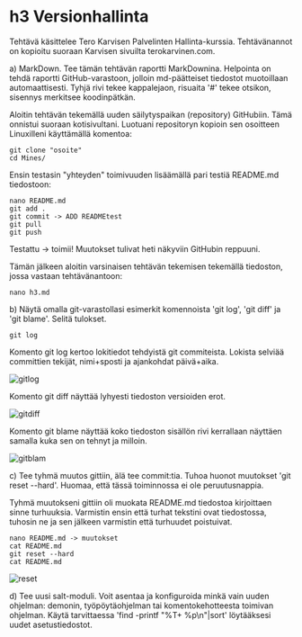 # h3 Versionhallinta

Tehtävä käsittelee Tero Karvisen Palvelinten Hallinta-kurssia. Tehtävänannot on kopioitu suoraan Karvisen sivuilta terokarvinen.com. 

a) MarkDown. Tee tämän tehtävän raportti MarkDownina. Helpointa on tehdä raportti GitHub-varastoon, jolloin md-päätteiset
tiedostot muotoillaan automaattisesti. Tyhjä rivi tekee kappalejaon, risuaita '#' tekee otsikon, sisennys merkitsee
koodinpätkän.

Aloitin tehtävän tekemällä uuden säilytyspaikan (repository) GitHubiin. Tämä onnistui suoraan kotisivultani.
Luotuani repositoryn kopioin sen osoitteen Linuxilleni käyttämällä komentoa:

	git clone "osoite"
	cd Mines/

Ensin testasin "yhteyden" toimivuuden lisäämällä pari testiä README.md tiedostoon:

	nano README.md
	git add .
	git commit -> ADD READMEtest
	git pull
	git push

Testattu -> toimii! Muutokset tulivat heti näkyviin GitHubin reppuuni.

Tämän jälkeen aloitin varsinaisen tehtävän tekemisen tekemällä tiedoston, jossa vastaan tehtävänantoon:

	nano h3.md


b) Näytä omalla git-varastollasi esimerkit komennoista 'git log', 'git diff' ja 'git blame'. Selitä tulokset.

	git log

Komento git log kertoo lokitiedot tehdyistä git commiteista. Lokista selviää committien tekijät, nimi+sposti
ja ajankohdat päivä+aika.

![gitlog](https://user-images.githubusercontent.com/82580320/115512048-36973d80-a28a-11eb-99b6-f336674a9d57.png)

Komento git diff näyttää lyhyesti tiedoston versioiden erot. 

![gitdiff](https://user-images.githubusercontent.com/82580320/115512264-79591580-a28a-11eb-987a-642316f823fc.png)

Komento git blame näyttää koko tiedoston sisällön rivi kerrallaan näyttäen samalla kuka sen on tehnyt ja milloin.

![gitblam](https://user-images.githubusercontent.com/82580320/115512711-ef5d7c80-a28a-11eb-8e12-06c0fc1fa13c.png)

c) Tee tyhmä muutos gittiin, älä tee commit:tia. Tuhoa huonot muutokset 'git reset --hard'.
Huomaa, että tässä toiminnossa ei ole peruutusnappia.

Tyhmä muutokseni gittiin oli muokata README.md tiedostoa kirjoittaen sinne turhuuksia.
Varmistin ensin että turhat tekstini ovat tiedostossa, tuhosin ne ja sen jälkeen varmistin että turhuudet poistuivat.

	nano README.md -> muutokset
	cat README.md
	git reset --hard
	cat README.md

![reset](https://user-images.githubusercontent.com/82580320/115515433-c985a700-a28d-11eb-97b0-d1fe51ce670d.png)

d) Tee uusi salt-moduli. Voit asentaa ja konfiguroida minkä vain uuden ohjelman: demonin, työpöytäohjelman tai 
komentokehotteesta toimivan ohjelman.
Käytä tarvittaessa 'find -printf "%T+ %p\n"|sort' löytääksesi uudet asetustiedostot.

